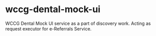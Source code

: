 # wccg-dental-mock-ui
WCCG Dental Mock UI service as a part of discovery work. Acting as request executor for e-Referrals Service.

